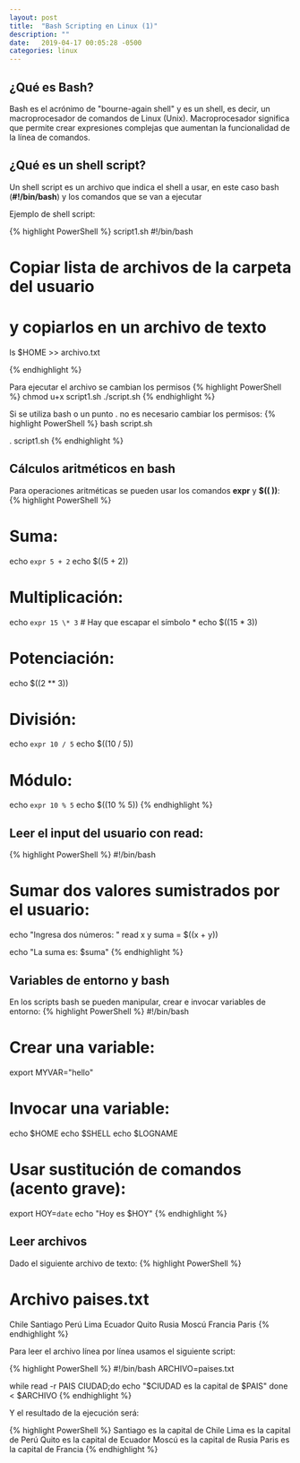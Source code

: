 ```yaml
---
layout: post
title:  "Bash Scripting en Linux (1)"
description: ""
date:   2019-04-17 00:05:28 -0500
categories: linux
---
```


## ¿Qué es Bash?

Bash es el acrónimo de "bourne-again shell" y es un shell, es decir, un macroprocesador de comandos 
de Linux (Unix). Macroprocesador significa que permite crear expresiones complejas que aumentan
la funcionalidad de la línea de comandos.


## ¿Qué es un shell script?

Un shell script es un archivo que indica el shell a usar, en este caso bash (**#!/bin/bash**) y 
los comandos que se van a ejecutar

Ejemplo de shell script:

{% highlight PowerShell %}
script1.sh
#!/bin/bash

# Copiar lista de archivos de la carpeta del usuario
# y copiarlos en un archivo de texto
ls $HOME >> archivo.txt

{% endhighlight %}

Para ejecutar el archivo se cambian los permisos
{% highlight PowerShell %}
chmod u+x script1.sh
./script.sh
{% endhighlight %}

Si se utiliza bash o un punto . no es necesario cambiar los permisos:
{% highlight PowerShell %}
bash script.sh

. script1.sh
{% endhighlight %}

## Cálculos aritméticos en bash

Para operaciones aritméticas se pueden usar los comandos **expr** y **$(( ))**:
{% highlight PowerShell %}
# Suma:
echo `expr 5 + 2`
echo $((5 + 2))

# Multiplicación:
echo `expr 15 \* 3` # Hay que escapar el símbolo *
echo $((15 * 3))

# Potenciación:
echo $((2 ** 3))

# División:
echo `expr 10 / 5`
echo $((10 / 5))

# Módulo:
echo `expr 10 % 5`
echo $((10 % 5))
{% endhighlight %}

## Leer el input del usuario con **read**:
{% highlight PowerShell %}
#!/bin/bash

# Sumar dos valores sumistrados por el usuario:
echo "Ingresa dos números: "
read x y
suma = $((x + y))

echo "La suma es: $suma"
{% endhighlight %}


## Variables de entorno y bash

En los scripts bash se pueden manipular, crear e invocar variables de entorno:
{% highlight PowerShell %}
#!/bin/bash

# Crear una variable:
export MYVAR="hello"

# Invocar una variable:
echo $HOME
echo $SHELL
echo $LOGNAME

# Usar sustitución de comandos (acento grave):
export HOY=`date`
echo "Hoy es $HOY"
{% endhighlight %}

## Leer archivos

Dado el siguiente archivo de texto:
{% highlight PowerShell %}
# Archivo paises.txt
Chile Santiago
Perú Lima
Ecuador Quito
Rusia Moscú
Francia Paris
{% endhighlight %}

Para leer el archivo línea por línea usamos el siguiente script:

{% highlight PowerShell %}
#!/bin/bash
ARCHIVO=paises.txt

while read -r PAIS CIUDAD;do
  echo "$CIUDAD es la capital de $PAIS"
done < $ARCHIVO
{% endhighlight %}

Y el resultado de la ejecución será:

{% highlight PowerShell %}
Santiago es la capital de Chile
Lima es la capital de Perú
Quito es la capital de Ecuador
Moscú es la capital de Rusia
Paris es la capital de Francia
{% endhighlight %}

